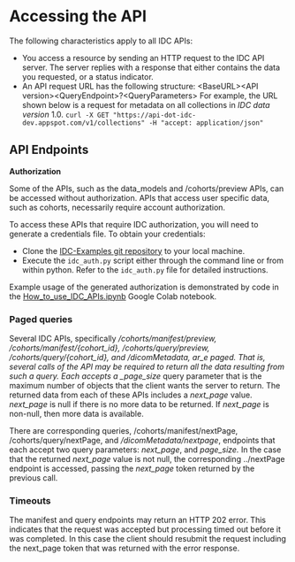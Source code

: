 # Accessing the API

The following characteristics apply to all IDC APIs:

* You access a resource by sending an HTTP request to the IDC API server. The server replies with a response that either contains the data you requested, or a status indicator.
* An API request URL has the following structure: &lt;BaseURL&gt;&lt;API version&gt;&lt;QueryEndpoint&gt;?&lt;QueryParameters&gt; For example, the URL shown below is a request for metadata on all collections in _IDC data version_ 1.0. `curl -X GET "https://api-dot-idc-dev.appspot.com/v1/collections" -H "accept: application/json"`

## API Endpoints

**Authorization**

Some of the APIs, such as the data\_models and /cohorts/preview APIs, can be accessed without authorization. APIs that access user specific data, such as cohorts, necessarily require account authorization.

To access these APIs that require IDC authorization, you will need to generate a credentials file. To obtain your credentials:

* Clone the [IDC-Examples git repository](https://github.com/ImagingDataCommons/IDC-Examples) to your local machine.
* Execute the `idc_auth.py` script either through the command line or from within python. Refer to the `idc_auth.py` file for detailed instructions.

Example usage of the generated authorization is demonstrated by code in the [How\_to\_use\_IDC\_APIs.ipynb](https://github.com/ImagingDataCommons/IDC-Examples/blob/master/API/notebooks/How_to_use_IDC_APIs.ipynb) Google Colab notebook.

### Paged queries

Several IDC APIs, specifically _/cohorts/manifest/preview, /cohorts/manifest/{cohort\_id}, /cohorts/query/preview, /cohorts/query/{cohort\_id}, and /dicomMetadata, ar\_e paged. That is, several calls of the API may be required to return all the data resulting from such a query. Each accepts a \_page\_size_ query parameter that is the maximum number of objects that the client wants the server to return. The returned data from each of these APIs includes a _next\_page_ value. _next\_page_ is null if there is no more data to be returned. If _next\_page_ is non-null, then more data is available.

There are corresponding queries, /cohorts/manifest/nextPage, /cohorts/query/nextPage, and _/dicomMetadata/nextpage_, endpoints that each accept two query parameters: _next\_page_, and _page\_size._ In the case that the returned _next\_page_ value is not null, the corresponding ../nextPage endpoint is accessed, passing the _next\_page_ token returned by the previous call.

### Timeouts

The manifest and query endpoints may return an HTTP 202 error. This indicates that the request was accepted but processing timed out before it was completed. In this case the client should resubmit the request including the next\_page token that was returned with the error response.

